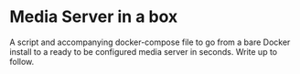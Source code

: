 # Media Server in a box

A script and accompanying docker-compose file to go from a bare Docker install to a ready to be configured media server in seconds. Write up to follow. 
